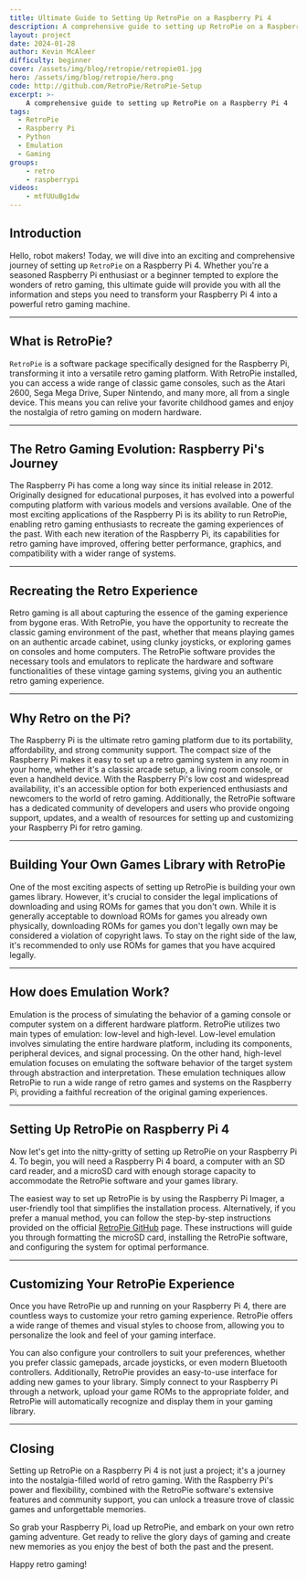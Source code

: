 ```yaml
---
title: Ultimate Guide to Setting Up RetroPie on a Raspberry Pi 4
description: A comprehensive guide to setting up RetroPie on a Raspberry Pi 4
layout: project
date: 2024-01-28
author: Kevin McAleer
difficulty: beginner
cover: /assets/img/blog/retropie/retropie01.jpg
hero: /assets/img/blog/retropie/hero.png
code: http://github.com/RetroPie/RetroPie-Setup
excerpt: >-
    A comprehensive guide to setting up RetroPie on a Raspberry Pi 4
tags:
  - RetroPie
  - Raspberry Pi
  - Python
  - Emulation
  - Gaming
groups:
    - retro
    - raspberrypi
videos:
    - mtfUUuBg1dw
---
```


## Introduction

Hello, robot makers! Today, we will dive into an exciting and comprehensive journey of setting up `RetroPie` on a Raspberry Pi 4. Whether you're a seasoned Raspberry Pi enthusiast or a beginner tempted to explore the wonders of retro gaming, this ultimate guide will provide you with all the information and steps you need to transform your Raspberry Pi 4 into a powerful retro gaming machine.

---

## What is RetroPie?

`RetroPie` is a software package specifically designed for the Raspberry Pi, transforming it into a versatile retro gaming platform. With RetroPie installed, you can access a wide range of classic game consoles, such as the Atari 2600, Sega Mega Drive, Super Nintendo, and many more, all from a single device. This means you can relive your favorite childhood games and enjoy the nostalgia of retro gaming on modern hardware.

---

## The Retro Gaming Evolution: Raspberry Pi's Journey

The Raspberry Pi has come a long way since its initial release in 2012. Originally designed for educational purposes, it has evolved into a powerful computing platform with various models and versions available. One of the most exciting applications of the Raspberry Pi is its ability to run RetroPie, enabling retro gaming enthusiasts to recreate the gaming experiences of the past. With each new iteration of the Raspberry Pi, its capabilities for retro gaming have improved, offering better performance, graphics, and compatibility with a wider range of systems.

---

## Recreating the Retro Experience

Retro gaming is all about capturing the essence of the gaming experience from bygone eras. With RetroPie, you have the opportunity to recreate the classic gaming environment of the past, whether that means playing games on an authentic arcade cabinet, using clunky joysticks, or exploring games on consoles and home computers. The RetroPie software provides the necessary tools and emulators to replicate the hardware and software functionalities of these vintage gaming systems, giving you an authentic retro gaming experience.

---

## Why Retro on the Pi?

The Raspberry Pi is the ultimate retro gaming platform due to its portability, affordability, and strong community support. The compact size of the Raspberry Pi makes it easy to set up a retro gaming system in any room in your home, whether it's a classic arcade setup, a living room console, or even a handheld device. With the Raspberry Pi's low cost and widespread availability, it's an accessible option for both experienced enthusiasts and newcomers to the world of retro gaming. Additionally, the RetroPie software has a dedicated community of developers and users who provide ongoing support, updates, and a wealth of resources for setting up and customizing your Raspberry Pi for retro gaming.

---

## Building Your Own Games Library with RetroPie

One of the most exciting aspects of setting up RetroPie is building your own games library. However, it's crucial to consider the legal implications of downloading and using ROMs for games that you don't own. While it is generally acceptable to download ROMs for games you already own physically, downloading ROMs for games you don't legally own may be considered a violation of copyright laws. To stay on the right side of the law, it's recommended to only use ROMs for games that you have acquired legally.

---

## How does Emulation Work?

Emulation is the process of simulating the behavior of a gaming console or computer system on a different hardware platform. RetroPie utilizes two main types of emulation: low-level and high-level. Low-level emulation involves simulating the entire hardware platform, including its components, peripheral devices, and signal processing. On the other hand, high-level emulation focuses on emulating the software behavior of the target system through abstraction and interpretation. These emulation techniques allow RetroPie to run a wide range of retro games and systems on the Raspberry Pi, providing a faithful recreation of the original gaming experiences.

---

## Setting Up RetroPie on Raspberry Pi 4

Now let's get into the nitty-gritty of setting up RetroPie on your Raspberry Pi 4. To begin, you will need a Raspberry Pi 4 board, a computer with an SD card reader, and a microSD card with enough storage capacity to accommodate the RetroPie software and your games library.

The easiest way to set up RetroPie is by using the Raspberry Pi Imager, a user-friendly tool that simplifies the installation process. Alternatively, if you prefer a manual method, you can follow the step-by-step instructions provided on the official [RetroPie GitHub](http://github.com/RetroPie/RetroPie-Setup) page. These instructions will guide you through formatting the microSD card, installing the RetroPie software, and configuring the system for optimal performance.

---

## Customizing Your RetroPie Experience

Once you have RetroPie up and running on your Raspberry Pi 4, there are countless ways to customize your retro gaming experience. RetroPie offers a wide range of themes and visual styles to choose from, allowing you to personalize the look and feel of your gaming interface.

You can also configure your controllers to suit your preferences, whether you prefer classic gamepads, arcade joysticks, or even modern Bluetooth controllers. Additionally, RetroPie provides an easy-to-use interface for adding new games to your library. Simply connect to your Raspberry Pi through a network, upload your game ROMs to the appropriate folder, and RetroPie will automatically recognize and display them in your gaming library.

---

## Closing

Setting up RetroPie on a Raspberry Pi 4 is not just a project; it's a journey into the nostalgia-filled world of retro gaming. With the Raspberry Pi's power and flexibility, combined with the RetroPie software's extensive features and community support, you can unlock a treasure trove of classic games and unforgettable memories.

So grab your Raspberry Pi, load up RetroPie, and embark on your own retro gaming adventure. Get ready to relive the glory days of gaming and create new memories as you enjoy the best of both the past and the present.

Happy retro gaming!
